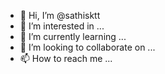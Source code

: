 - 👋 Hi, I’m @sathisktt
- 👀 I’m interested in ...
- 🌱 I’m currently learning ...
- 💞️ I’m looking to collaborate on ...
- 📫 How to reach me ...

<!---
sathisktt/sathisktt is a ✨ special ✨ repository because its `README.md` (this file) appears on your GitHub profile.
You can click the Preview link to take a look at your changes.
--->
